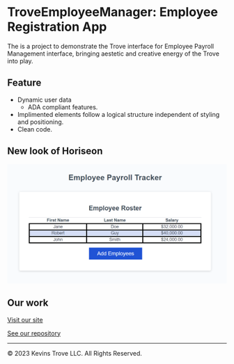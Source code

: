 # TroveEmployeeManager: Employee Registration App
The is a project to demonstrate the Trove interface for Employee Payroll Management interface, bringing aestetic and creative energy of the Trove into play.

## Feature
- Dynamic user data
  - ADA compliant features.
- Implimented elements follow a logical structure independent of styling and positioning.
- Clean code.

## New look of Horiseon
![Screenshot of TRoves creative payroll management interface](/assets/images/screenshot-trove.PNG?raw=true "TrovePayrollManager")


## Our work
[Visit our site](https://kevins-trove.github./)

[See our repository](https://github.com/Kevins-Trove/)


- - -
© 2023 Kevins Trove LLC. All Rights Reserved.
